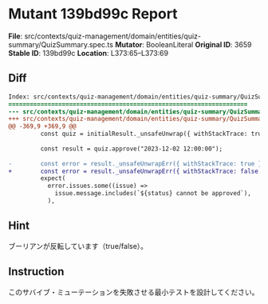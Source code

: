 # Mutant 139bd99c Report

**File**: src/contexts/quiz-management/domain/entities/quiz-summary/QuizSummary.spec.ts
**Mutator**: BooleanLiteral
**Original ID**: 3659
**Stable ID**: 139bd99c
**Location**: L373:65–L373:69

## Diff

```diff
Index: src/contexts/quiz-management/domain/entities/quiz-summary/QuizSummary.spec.ts
===================================================================
--- src/contexts/quiz-management/domain/entities/quiz-summary/QuizSummary.spec.ts	original
+++ src/contexts/quiz-management/domain/entities/quiz-summary/QuizSummary.spec.ts	mutated #3659
@@ -369,9 +369,9 @@
         const quiz = initialResult._unsafeUnwrap({ withStackTrace: true });
 
         const result = quiz.approve("2023-12-02 12:00:00");
 
-        const error = result._unsafeUnwrapErr({ withStackTrace: true });
+        const error = result._unsafeUnwrapErr({ withStackTrace: false });
         expect(
           error.issues.some((issue) =>
             issue.message.includes(`${status} cannot be approved`),
           ),
```

## Hint

ブーリアンが反転しています（true/false）。

## Instruction

このサバイブ・ミューテーションを失敗させる最小テストを設計してください。
